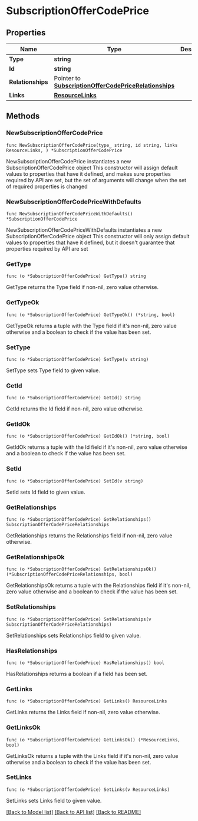 # SubscriptionOfferCodePrice

## Properties

Name | Type | Description | Notes
------------ | ------------- | ------------- | -------------
**Type** | **string** |  | 
**Id** | **string** |  | 
**Relationships** | Pointer to [**SubscriptionOfferCodePriceRelationships**](SubscriptionOfferCodePriceRelationships.md) |  | [optional] 
**Links** | [**ResourceLinks**](ResourceLinks.md) |  | 

## Methods

### NewSubscriptionOfferCodePrice

`func NewSubscriptionOfferCodePrice(type_ string, id string, links ResourceLinks, ) *SubscriptionOfferCodePrice`

NewSubscriptionOfferCodePrice instantiates a new SubscriptionOfferCodePrice object
This constructor will assign default values to properties that have it defined,
and makes sure properties required by API are set, but the set of arguments
will change when the set of required properties is changed

### NewSubscriptionOfferCodePriceWithDefaults

`func NewSubscriptionOfferCodePriceWithDefaults() *SubscriptionOfferCodePrice`

NewSubscriptionOfferCodePriceWithDefaults instantiates a new SubscriptionOfferCodePrice object
This constructor will only assign default values to properties that have it defined,
but it doesn't guarantee that properties required by API are set

### GetType

`func (o *SubscriptionOfferCodePrice) GetType() string`

GetType returns the Type field if non-nil, zero value otherwise.

### GetTypeOk

`func (o *SubscriptionOfferCodePrice) GetTypeOk() (*string, bool)`

GetTypeOk returns a tuple with the Type field if it's non-nil, zero value otherwise
and a boolean to check if the value has been set.

### SetType

`func (o *SubscriptionOfferCodePrice) SetType(v string)`

SetType sets Type field to given value.


### GetId

`func (o *SubscriptionOfferCodePrice) GetId() string`

GetId returns the Id field if non-nil, zero value otherwise.

### GetIdOk

`func (o *SubscriptionOfferCodePrice) GetIdOk() (*string, bool)`

GetIdOk returns a tuple with the Id field if it's non-nil, zero value otherwise
and a boolean to check if the value has been set.

### SetId

`func (o *SubscriptionOfferCodePrice) SetId(v string)`

SetId sets Id field to given value.


### GetRelationships

`func (o *SubscriptionOfferCodePrice) GetRelationships() SubscriptionOfferCodePriceRelationships`

GetRelationships returns the Relationships field if non-nil, zero value otherwise.

### GetRelationshipsOk

`func (o *SubscriptionOfferCodePrice) GetRelationshipsOk() (*SubscriptionOfferCodePriceRelationships, bool)`

GetRelationshipsOk returns a tuple with the Relationships field if it's non-nil, zero value otherwise
and a boolean to check if the value has been set.

### SetRelationships

`func (o *SubscriptionOfferCodePrice) SetRelationships(v SubscriptionOfferCodePriceRelationships)`

SetRelationships sets Relationships field to given value.

### HasRelationships

`func (o *SubscriptionOfferCodePrice) HasRelationships() bool`

HasRelationships returns a boolean if a field has been set.

### GetLinks

`func (o *SubscriptionOfferCodePrice) GetLinks() ResourceLinks`

GetLinks returns the Links field if non-nil, zero value otherwise.

### GetLinksOk

`func (o *SubscriptionOfferCodePrice) GetLinksOk() (*ResourceLinks, bool)`

GetLinksOk returns a tuple with the Links field if it's non-nil, zero value otherwise
and a boolean to check if the value has been set.

### SetLinks

`func (o *SubscriptionOfferCodePrice) SetLinks(v ResourceLinks)`

SetLinks sets Links field to given value.



[[Back to Model list]](../README.md#documentation-for-models) [[Back to API list]](../README.md#documentation-for-api-endpoints) [[Back to README]](../README.md)


